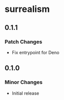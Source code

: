 # surrealism

## 0.1.1

### Patch Changes

- Fix entrypoint for Deno

## 0.1.0

### Minor Changes

- Initial release
